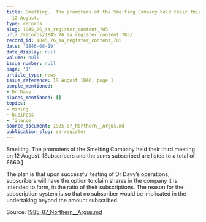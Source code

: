 ```yaml
---
title: Smelting.  The promoters of the Smelting Company held their third meeting on
  12 August.
type: records
slug: 1845_76_sa_register_content_785
url: /records/1845_76_sa_register_content_785/
record_id: 1845_76_sa_register_content_785
date: '1846-08-19'
date_display: null
volume: null
issue_number: null
page: '1'
article_type: news
issue_reference: 19 August 1846, page 1
people_mentioned:
- Dr Davy
places_mentioned: []
topics:
- mining
- business
- finance
source_document: 1985-87_Northern__Argus.md
publication_slug: sa-register
---
```


Smelting.  The promoters of the Smelting Company held their third meeting on 12 August. [Subscribers and the sums subscribed are listed to a total of £660.]

The plan is that upon successful testing of Dr Davy’s operations, subscribers will have the option to claim shares in the company it is intended to form, in the ratio of their subscriptions.  The reason for the subscription system is so that no subscriber would be implicated in the undertaking beyond the amount subscribed.

Source: [1985-87_Northern__Argus.md](/downloads/markdown/1985-87_Northern__Argus.md)
